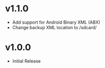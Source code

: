 # v1.1.0
* Add support for Android Binary XML (ABX)
* Change backup XML location to /sdcard/

# v1.0.0
* Initial Release